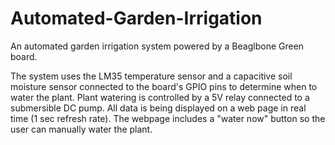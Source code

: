 # Automated-Garden-Irrigation
An automated garden irrigation system powered by a Beaglbone Green board.

The system uses the LM35 temperature sensor and a capacitive soil moisture sensor connected to the board's GPIO pins to determine when to water the plant.
Plant watering is controlled by a 5V relay connected to a submersible DC pump.
All data is being displayed on a web page in real time (1 sec refresh rate). 
The webpage includes a "water now" button so the user can manually water the plant.
